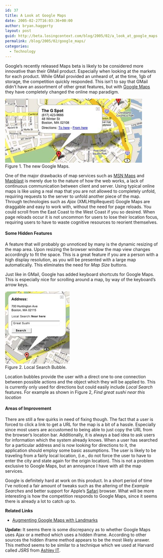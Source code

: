 ```yaml
---
id: 37
title: A Look at Google Maps
date: 2005-02-27T16:03:36+00:00
author: bryan.haggerty
layout: post
guid: http://beta.losingcontext.com/blog/2005/02/a_look_at_google_maps.php
permalink: /blog/2005/02/google_maps/
categories:
  - Technology
---
```

Google&#8217;s recently released Maps beta is likely to be considered more innovative than their GMail product. Especially when looking at the markets for each product. While GMail provided an unheard of, at the time, 1gb of storage, the competition quickly responded. This isn&#8217;t to say that GMail didn&#8217;t have an assortment of other great features, but with [Google Maps](http://maps.google.com) they have completely changed the online map paradigm.

<p class="figure-centered">
  <img src="/blog/wp-content/uploads/legacy/gmaps-overview.jpg" alt="Google Maps Overview" height="210" width="450" /><br /> Figure 1. The new Google Maps.
</p>

One of the major drawbacks of map services such as [MSN Maps](http://maps.msn.com) and [Mapblast](http://www.mapblast.com) is merely due to the nature of how the web works, a lack of continuous communication between client and server. Using typical online maps is like using a real map that you are not allowed to completely unfold, requiring requests to the server to unfold another piece of the map. Through technologies such as _Ajax_ (XMLHttpRequest) Google Maps are draggable and easy to work with, without the need for page reloads. You could scroll from the East Coast to the West Coast if you so desired. When page reloads occur it is not uncommon for users to lose their location focus, requiring users to have to waste cognitive resources to reorient themselves.

#### Some Hidden Features

A feature that will probably go unnoticed by many is the dynamic resizing of the map area. Upon resizing the browser window the map view changes accordingly to fit the space. This is a great feature if you are a person with a high display resolution, as you will be presented with a large map automatically. This eliminates the need for _Map Size_ buttons.

Just like in GMail, Google has added keyboard shortcuts for Google Maps. This is especially nice for scrolling around a map, by way of the keyboard&#8217;s arrow keys.

<p class="figure-right">
  <img src="/blog/wp-content/uploads/legacy/gmaps-local-search.jpg" alt="Google Maps Local Search Bubble" height="237" width="212" /><br /> Figure 2. Local Search Bubble.
</p>

Location bubbles provide the user with a direct one to one connection between possible actions and the object which they will be applied to. This is currently only used for directions but could easily include _Local Search_ features. For example as shown in Figure 2, _Find great sushi near this location_

#### Areas of Improvement

There are still a few quirks in need of fixing though. The fact that a user is forced to click a link to get a URL for the map is a bit of a hassle. Especially since most users are accustomed to being able to just copy the URL from the browser&#8217;s location bar. Additionally, it is always a bad idea to ask users for information which the system already knows. When a user has searched for a particular address and is now looking for directions to it, the application should employ some basic assumptions. The user is likely to be traveling from a fairly local location, (i.e., do not force the user to have to enter the city and state again for the origin location). This is not a problem exclusive to Google Maps, but an annoyance I have with all the map services.

Google is definitely hard at work on this product. In a short period of time I&#8217;ve noticed a fair amount of tweaks such as the altering of the _Example Searches_ and better support for Apple&#8217;s [Safari](http://www.apple.com/safari/) browser. What will be more interesting is how the competition responds to Google Maps, since it seems there is already a lot to catch up to.

<p id="related-links">
  <strong>Related Links</strong>
</p>

  * [Augmenting Google Maps with Landmarks](/blog/2005/03/augmenting_goog.php)

<p id="update">
  <strong>Update:</strong> It seems there is some discrepancy as to whether Google Maps uses Ajax or a method which uses a hidden iframe. According to other sources the hidden iframe method appears to be the most likely answer. This method seems to be similar to a technique which we used at Harvard called <em>JSRS</em> from <a href="http://www.ashleyit.com/rs/" title="Learn more about JSRS">Ashley IT</a>.
</p>